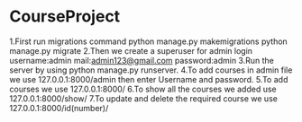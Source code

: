# CourseProject
1.First run migrations command
python manage.py makemigrations
python manage.py migrate
2.Then we create a superuser for admin login
username:admin
mail:admin123@gmail.com
password:admin
3.Run the server by using python manage.py runserver.
4.To add courses in admin file we use 127.0.0.1:8000/admin then enter Username and password.
5.To add courses we use 127.0.0.1:8000/
6.To show all the courses we added use 127.0.0.1:8000/show/
7.To update and delete the required course we use 127.0.0.1:8000/id(number)/
